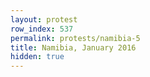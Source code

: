 ```yaml
---
layout: protest
row_index: 537
permalink: protests/namibia-5
title: Namibia, January 2016
hidden: true
---
```

